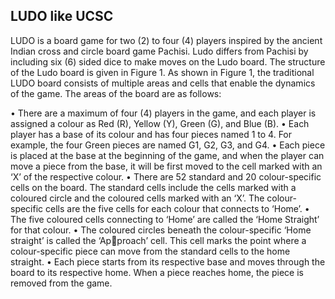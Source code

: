 LUDO like UCSC
-----------------------------------

LUDO is a board game for two (2) to four (4) players inspired by the ancient Indian cross and circle board game Pachisi. Ludo differs from Pachisi by including six (6) sided dice to make moves on the Ludo board. The structure of the Ludo board is given in Figure 1. As shown in Figure 1, the traditional LUDO board consists of multiple areas and cells that enable the dynamics of the game. The areas of the board are as follows:

• There are a maximum of four (4) players in the game, and each player is assigned a colour as Red (R), Yellow (Y), Green (G), and Blue (B).
• Each player has a base of its colour and has four pieces named 1 to 4. For example, the four Green pieces are named G1, G2, G3, and G4.
• Each piece is placed at the base at the beginning of the game, and when the player can move a piece from the base, it will be first moved to the cell marked with an ‘X’ of the respective colour.
• There are 52 standard and 20 colour-specific cells on the board. The standard cells include the cells marked with a coloured circle and the coloured cells marked with an ‘X’. The colour-specific cells are the five cells for each colour that connects to ‘Home’.
• The five coloured cells connecting to ‘Home’ are called the ‘Home Straight’ for that colour.
• The coloured circles beneath the colour-specific ‘Home straight’ is called the ‘Approach’ cell. This cell marks the point where a colour-specific piece can move from the standard cells to the home straight.
• Each piece starts from its respective base and moves through the board to its respective home. When a piece reaches home, the piece is removed from the game.
